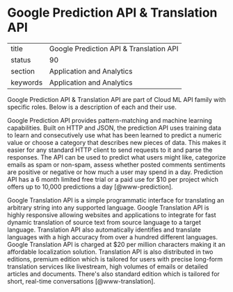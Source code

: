 # Google Prediction API \& Translation API


|          |                                          |
| -------- | ---------------------------------------- |
| title    | Google Prediction API \& Translation API | 
| status   | 90                                       |
| section  | Application and Analytics                |
| keywords | Application and Analytics                |



Google Prediction API \& Translation API are part of Cloud ML API
family with specific roles. Below is a description of each and their
use.

Google Prediction API provides pattern-matching and machine learning
capabilities. Built on HTTP and JSON, the prediction API uses training
data to learn and consecutively use what has been learned to predict a
numeric value or choose a category that describes new pieces of
data. This makes it easier for any standard HTTP client to send
requests to it and parse the responses. The API can be used to predict
what users might like, categorize emails as spam or non-spam, assess
whether posted comments sentiments are positive or negative or how
much a user may spend in a day. Prediction API has a 6 month limited
free trial or a paid use for \$10 per project which offers up to
10,000 predictions a day [@www-prediction].

Google Translation API is a simple programmatic interface for
translating an arbitrary string into any supported language. Google
Translation API is highly responsive allowing websites and
applications to integrate for fast dynamic translation of source text
from source language to a target language. Translation API also
automatically identifies and translate languages with a high accuracy
from over a hundred different languages.  Google Translation API is
charged at \$20 per million characters making it an affordable
localization solution. Translation API is also distributed in two
editions, premium edition which is tailored for users with precise
long-form translation services like livestream, high volumes of emails
or detailed articles and documents. There's also standard edition
which is tailored for short, real-time conversations
[@www-translation].

